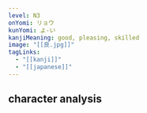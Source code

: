 ```yaml
---
level: N3
onYomi: リョウ
kunYomi: よ-い
kanjiMeaning: good, pleasing, skilled
image: "[[良.jpg]]"
tagLinks:
  - "[[kanji]]"
  - "[[japanese]]"
---
```

## character analysis
